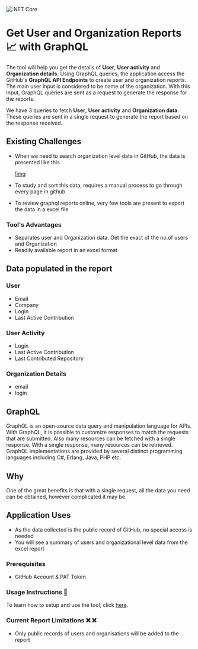![.NET Core](https://github.com/CanarysAutomations/report-builder/workflows/.NET%20Core/badge.svg)

# Get User and Organization Reports 📈 with GraphQL
 
The tool will help you get the details of **User**, **User activity** and **Organization details.** Using GraphQL queries, the application access the GitHub's **GraphQL API Endpoints** to create user and organization reports. The main user Input is considered to be name of the organization. With this input, GraphQL queries are sent as a request to generate the response for the reports.

We have 3 queries to fetch **User**, **User activity** and **Organization data**. These queries are sent in a single request to generate the report based on the response received.

## Existing Challenges

- When we need to search organization level data in GitHub, the data is presented like this

  [!img](./images/github-search-window.PNG)

- To study and sort this data, requires a manual process to go through every page in github
- To review graphql reports online, very few tools are present to export the data in a excel file

### Tool's Advantages

- Separates user and Organization data. Get the exact of the no.of users and Organization
- Readily available report in an excel format

## Data populated in the report

### User

- Email
- Company
- Login
- Last Active Contribution

### User Activity

- Login
- Last Active Contribution
- Last Contributed Repository

### Organization Details

- email
- login

## GraphQL

GraphQL is an open-source data query and manipulation language for APIs. With GraphQL, it is possible to customize responses to match the requests that are submitted. Also many resources can be fetched with a single response. With a single response, many resources can be retrieved. GraphQL implementations are provided by several distinct programming languages including C#, Erlang, Java, PHP etc.

## Why

One of the great benefits is that with a single request, all the data you need can be obtained, however complicated it may be.

## Application Uses

 - As the data collected is the public record of GitHub, no special access is needed
 - You will see a summary of users and organizational level data from the excel report

### Prerequisites

 - GitHub Account & PAT Token
 
### Usage Instructions :memo:

To learn how to setup and use the tool, click [here](https://github.com/CanarysAutomations/report-builder/wiki).

### Current Report Limitations :x: :x:

- Only public records of users and organisations will be added to the report
    



